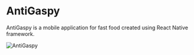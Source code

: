 # AntiGaspy
AntiGaspy is a mobile application for fast food created using React Native framework.

![AntiGaspy](https://user-images.githubusercontent.com/32510139/126060173-1ac38b52-769c-4b47-82f8-0b1e44e4b915.png)
